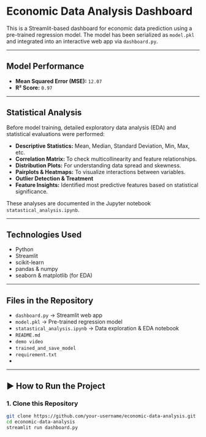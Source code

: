#  Economic Data Analysis Dashboard

This is a Streamlit-based dashboard for economic data prediction using a pre-trained regression model. The model has been serialized as `model.pkl` and integrated into an interactive web app via `dashboard.py`.

---

##  Model Performance

- **Mean Squared Error (MSE):** `12.07`
- **R² Score:** `0.97`

---

##  Statistical Analysis

Before model training, detailed exploratory data analysis (EDA) and statistical evaluations were performed:

- **Descriptive Statistics:** Mean, Median, Standard Deviation, Min, Max, etc.
- **Correlation Matrix:** To check multicollinearity and feature relationships.
- **Distribution Plots:** For understanding data spread and skewness.
- **Pairplots & Heatmaps:** To visualize interactions between variables.
- **Outlier Detection & Treatment**
- **Feature Insights:** Identified most predictive features based on statistical significance.

These analyses are documented in the Jupyter notebook `statastical_analysis.ipynb`.

---

##  Technologies Used

- Python 
- Streamlit 
- scikit-learn 
- pandas & numpy 
- seaborn & matplotlib  (for EDA)

---

##  Files in the Repository

- `dashboard.py` → Streamlit web app
- `model.pkl` → Pre-trained regression model
- `statastical_analysis.ipynb` → Data exploration & EDA notebook
- `README.md`
- `demo video`
- `trained_and_save_model`
- `requirement.txt`
- 

---

## ▶ How to Run the Project

### 1. Clone this Repository

```bash
git clone https://github.com/your-username/economic-data-analysis.git
cd economic-data-analysis
streamlit run dashboard.py
